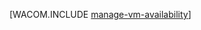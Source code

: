 <properties linkid="manage-windows-common-tasks-vm-availability" urlDisplayName="Manage Availability of VMs" pageTitle="Manage availability of virtual machines (Linux) - Azure" metaKeywords="" description="Learn how to use multiple virtual machines to ensure availability of your Azure application. " metaCanonical="http://www.windowsazure.com/es-es/manage/windows/common-tasks/manage-vm-availability/" services="virtual-machines" documentationCenter="" title="" authors="" solutions="" manager="" editor="" />

[WACOM.INCLUDE [manage-vm-availability](../includes/manage-vm-availability.md)]

